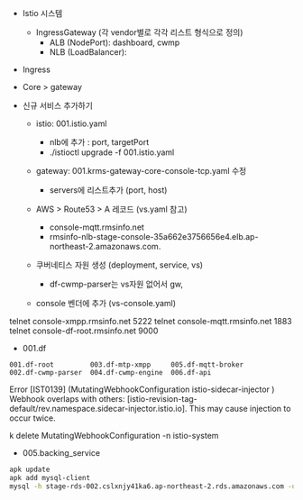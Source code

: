 

- Istio 시스템
  - IngressGateway (각 vendor별로 각각 리스트 형식으로 정의)
    - ALB (NodePort): dashboard, cwmp
    - NLB (LoadBalancer): 

- Ingress

- Core > gateway

- 신규 서비스 추가하기
  - istio: 001.istio.yaml
    - nlb에 추가 : port, targetPort
    - ./istioctl upgrade -f 001.istio.yaml
  - gateway: 001.krms-gateway-core-console-tcp.yaml 수정
    - servers에 리스트추가 (port, host)
  - AWS > Route53  > A 레코드 (vs.yaml 참고)
    - console-mqtt.rmsinfo.net
    - rmsinfo-nlb-stage-console-35a662e3756656e4.elb.ap-northeast-2.amazonaws.com.
  - 쿠버네티스 자원 생성 (deployment, service, vs)
    - df-cwmp-parser는 vs자원 없어서 gw, 



  - console 벤더에 추가 (vs-console.yaml)

telnet console-xmpp.rmsinfo.net 5222
telnet console-mqtt.rmsinfo.net 1883
telnet console-df-root.rmsinfo.net 9000



- 001.df

```
001.df-root         003.df-mtp-xmpp     005.df-mqtt-broker
002.df-cwmp-parser  004.df-cwmp-engine  006.df-api
```


Error [IST0139] (MutatingWebhookConfiguration istio-sidecar-injector ) Webhook overlaps with others: [istio-revision-tag-default/rev.namespace.sidecar-injector.istio.io]. This may cause injection to occur twice.

k delete MutatingWebhookConfiguration -n istio-system

- 005.backing_service


```sh
apk update
apk add mysql-client
mysql -h stage-rds-002.cslxnjy41ka6.ap-northeast-2.rds.amazonaws.com -u krms -pkaon.1234
```
